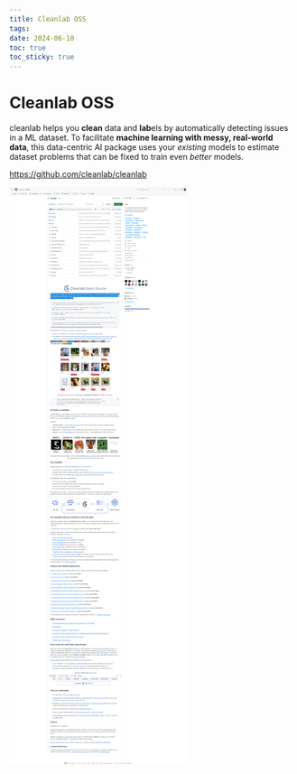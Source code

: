 ```yaml
---
title: Cleanlab OSS
tags: 
date: 2024-06-10
toc: true
toc_sticky: true
---
```


# Cleanlab OSS

cleanlab helps you **clean** data and **lab**els by automatically detecting issues in a ML dataset. To facilitate **machine learning with messy, real-world data**, this data-centric AI package uses your _existing_ models to estimate dataset problems that can be fixed to train even _better_ models.

https://github.com/cleanlab/cleanlab


![](../_asset/tmp1718022600145_2024-06-10_image_1.png)
